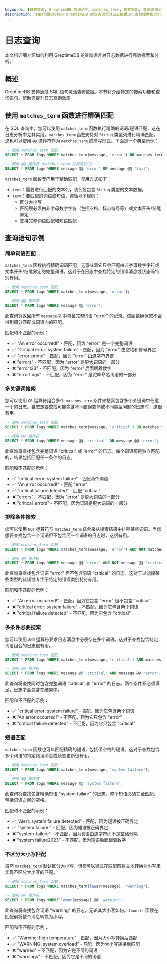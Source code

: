 ```yaml
---
keywords: [日志查询, GreptimeDB 查询语言, matches_term, 模式匹配, 查询语句示例]
description: 详细介绍如何利用 GreptimeDB 的查询语言对日志数据进行高效搜索和分析，包括使用 matches_term 函数进行精确匹配。
---
```


# 日志查询

本文档详细介绍如何利用 GreptimeDB 的查询语言对日志数据进行高效搜索和分析。

## 概述

GreptimeDB 支持通过 SQL 语句灵活查询数据。本节将介绍特定的搜索功能和查询语句，帮助您提升日志查询效率。

## 使用 `matches_term` 函数进行精确匹配

在 SQL 查询中，您可以使用 `matches_term` 函数执行精确的词语/短语匹配，这在日志分析中尤其实用。`matches_term` 函数支持对 `String` 类型列进行精确匹配。您也可以使用 `@@` 操作符作为 `matches_term` 的简写形式。下面是一个典型示例：

```sql
-- 使用 matches_term 函数
SELECT * FROM logs WHERE matches_term(message, 'error') OR matches_term(message, 'fail');

-- 使用 @@ 操作符（matches_term 的简写形式）
SELECT * FROM logs WHERE message @@ 'error' OR message @@ 'fail';
```

`matches_term` 函数专门用于精确匹配，使用方式如下：

- `text`：需要进行匹配的文本列，该列应包含 `String` 类型的文本数据。
- `term`：要匹配的词语或短语，遵循以下规则：
  - 区分大小写
  - 匹配项必须由非字母数字字符（包括空格、标点符号等）或文本开头/结尾界定
  - 支持完整词语匹配和短语匹配

## 查询语句示例

### 简单词语匹配

`matches_term` 函数执行精确词语匹配，这意味着它只会匹配由非字母数字字符或文本开头/结尾界定的完整词语。这对于在日志中查找特定的错误消息或状态码特别有用。

```sql
-- 使用 matches_term 函数
SELECT * FROM logs WHERE matches_term(message, 'error');

-- 使用 @@ 操作符
SELECT * FROM logs WHERE message @@ 'error';
```

此查询将返回所有 `message` 列中包含完整词语 "error" 的记录。该函数确保您不会得到部分匹配或词语内的匹配。

匹配和不匹配的示例：
- ✅ "An error occurred!" - 匹配，因为 "error" 是一个完整词语
- ✅ "Critical error: system failure" - 匹配，因为 "error" 由空格和冒号界定
- ✅ "error-prone" - 匹配，因为 "error" 由连字符界定
- ❌ "errors" - 不匹配，因为 "error" 是更大词语的一部分
- ❌ "error123" - 不匹配，因为 "error" 后面跟着数字
- ❌ "errorLogs" - 不匹配，因为 "error" 是驼峰命名词语的一部分

### 多关键词搜索

您可以使用 `OR` 运算符组合多个 `matches_term` 条件来搜索包含多个关键词中任意一个的日志。当您想要查找可能包含不同错误变体或不同类型问题的日志时，这很有用。

```sql
-- 使用 matches_term 函数
SELECT * FROM logs WHERE matches_term(message, 'critical') OR matches_term(message, 'error');

-- 使用 @@ 操作符
SELECT * FROM logs WHERE message @@ 'critical' OR message @@ 'error';
```

此查询将查找包含完整词语 "critical" 或 "error" 的日志。每个词语都是独立匹配的，结果包括匹配任一条件的日志。

匹配和不匹配的示例：
- ✅ "critical error: system failure" - 匹配两个词语
- ✅ "An error occurred!" - 匹配 "error"
- ✅ "critical failure detected" - 匹配 "critical"
- ❌ "errors" - 不匹配，因为 "error" 是更大词语的一部分
- ❌ "critical_errors" - 不匹配，因为词语是更大词语的一部分

### 排除条件搜索

您可以使用 `NOT` 运算符与 `matches_term` 结合来从搜索结果中排除某些词语。当您想要查找包含一个词语但不包含另一个词语的日志时，这很有用。

```sql
-- 使用 matches_term 函数
SELECT * FROM logs WHERE matches_term(message, 'error') AND NOT matches_term(message, 'critical');

-- 使用 @@ 操作符
SELECT * FROM logs WHERE message @@ 'error' AND NOT message @@ 'critical';
```

此查询将查找包含词语 "error" 但不包含词语 "critical" 的日志。这对于过滤掉某些类型的错误或专注于特定的错误类别特别有用。

匹配和不匹配的示例：
- ✅ "An error occurred!" - 匹配，因为它包含 "error" 但不包含 "critical"
- ❌ "critical error: system failure" - 不匹配，因为它包含两个词语
- ❌ "critical failure detected" - 不匹配，因为它包含 "critical"

### 多条件必要搜索

您可以使用 `AND` 运算符要求日志消息中必须存在多个词语。这对于查找包含特定词语组合的日志很有用。

```sql
-- 使用 matches_term 函数
SELECT * FROM logs WHERE matches_term(message, 'critical') AND matches_term(message, 'error');

-- 使用 @@ 操作符
SELECT * FROM logs WHERE message @@ 'critical' AND message @@ 'error';
```

此查询将查找同时包含完整词语 "critical" 和 "error" 的日志。两个条件都必须满足，日志才会包含在结果中。

匹配和不匹配的示例：
- ✅ "critical error: system failure" - 匹配，因为它包含两个词语
- ❌ "An error occurred!" - 不匹配，因为它只包含 "error"
- ❌ "critical failure detected" - 不匹配，因为它只包含 "critical"

### 短语匹配

`matches_term` 函数也可以匹配精确的短语，包括带空格的短语。这对于查找包含多个词语的特定错误消息或状态更新很有用。

```sql
-- 使用 matches_term 函数
SELECT * FROM logs WHERE matches_term(message, 'system failure');

-- 使用 @@ 操作符
SELECT * FROM logs WHERE message @@ 'system failure';
```

此查询将查找包含精确短语 "system failure" 的日志。整个短语必须完全匹配，包括词语之间的空格。

匹配和不匹配的示例：
- ✅ "Alert: system failure detected" - 匹配，因为短语被正确界定
- ✅ "system failure!" - 匹配，因为短语被正确界定
- ❌ "system-failure" - 不匹配，因为词语由连字符而不是空格分隔
- ❌ "system failure2023" - 不匹配，因为短语后面跟着数字

### 不区分大小写匹配

虽然 `matches_term` 默认区分大小写，但您可以通过在匹配前将文本转换为小写来实现不区分大小写的匹配。

```sql
-- 使用 matches_term 函数
SELECT * FROM logs WHERE matches_term(lower(message), 'warning');

-- 使用 @@ 操作符
SELECT * FROM logs WHERE lower(message) @@ 'warning';
```

此查询将查找包含词语 "warning" 的日志，无论其大小写如何。`lower()` 函数在匹配前将整个消息转换为小写。

匹配和不匹配的示例：
- ✅ "Warning: high temperature" - 匹配，因为大小写转换后匹配
- ✅ "WARNING: system overload" - 匹配，因为大小写转换后匹配
- ❌ "warned" - 不匹配，因为它是不同的词语
- ❌ "warnings" - 不匹配，因为它是不同的词语
